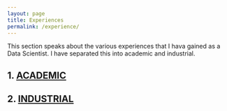 ```yaml
---
layout: page
title: Experiences
permalink: /experience/
---
```


This section speaks about the various experiences that I hava gained as a Data Scientist. I have separated this into academic and industrial.

## 1. [ACADEMIC](http://www.anirudhkm.com/experience/academic/)  

## 2. [INDUSTRIAL](http://www.anirudhkm.com/experience/industrial/)